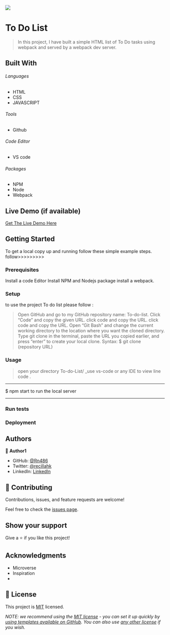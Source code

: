 ![](https://img.shields.io/badge/Microverse-blueviolet)

# To Do List

> In this project, I have built a simple HTML list of To Do tasks using webpack and served by a webpack dev server.


## Built With

###### Languages 
- HTML
- CSS
- JAVASCRIPT
###### Tools  
- Github
###### Code Editor
- VS code
###### Packages 
- NPM
- Node
- Webpack

## Live Demo (if available)

[Get The Live Demo Here](https://rn486.github.io/To-Do-List/)


## Getting Started

To get a local copy up and running follow these simple example steps.
follow>>>>>>>>>

### Prerequisites
Install a code Editor
Install NPM and Nodejs package
install a webpack.

### Setup
to use the project To do list please follow :

> Open GitHub and go to my GitHub repository name: To-do-list.
> Click “Code” and copy the given URL.
> click code and copy the URL.
> click code and copy the URL.
> Open “Git Bash” and change the current working directory to the location where you want the cloned directory.
> Type git clone in the terminal, paste the URL you copied earlier, and press “enter” to create your local clone.
> Syntax:
$ git clone {repository URL}


### Usage

> open your directory To-do-List/
\_use vs-code or any IDE to view line code .

---

$ npm start to run the local server

---

### Run tests

### Deployment



## Authors

👤 **Author1**

- GitHub: [@Rn486](https://github.com/Rn486)
- Twitter: [@recillahk](https://twitter.com/recillahk)
- LinkedIn: [LinkedIn](https://www.linkedin.com/in/recillah-khamala-071151b7/)


## 🤝 Contributing

Contributions, issues, and feature requests are welcome!

Feel free to check the [issues page](https://github.com/Rn486/To-Do-List/issues).

## Show your support

Give a ⭐️ if you like this project!

## Acknowledgments

- Microverse
- Inspiration
- 

## 📝 License

This project is [MIT](./LICENSE) licensed.

_NOTE: we recommend using the [MIT license](https://choosealicense.com/licenses/mit/) - you can set it up quickly by [using templates available on GitHub](https://docs.github.com/en/communities/setting-up-your-project-for-healthy-contributions/adding-a-license-to-a-repository). You can also use [any other license](https://choosealicense.com/licenses/) if you wish._

